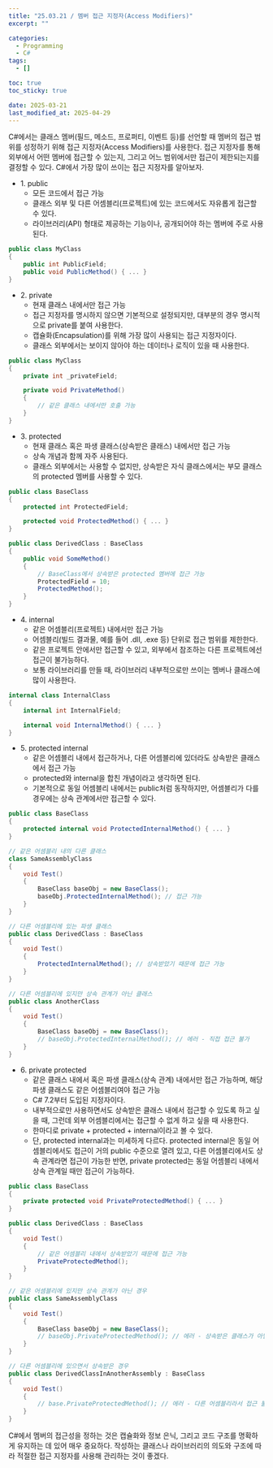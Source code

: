 ```yaml
---
title: "25.03.21 / 멤버 접근 지정자(Access Modifiers)"
excerpt: ""

categories:
  - Programming
  - C#
tags:
  - []

toc: true
toc_sticky: true

date: 2025-03-21
last_modified_at: 2025-04-29
---
```


C#에서는 클래스 멤버(필드, 메소드, 프로퍼티, 이벤트 등)를 선언할 때 멤버의 접근 범위를 성정하기 위해 접근 지정자(Access Modifiers)를 사용한다. 접근 지정자를 통해 외부에서 어떤 멤버에 접근할 수 있는지, 그리고 어느 범위에서만 접근이 제한되는지를 결정할 수 있다. C#에서 가장 많이 쓰이는 접근 지정자를 알아보자.

- 1\. public
  - 모든 코드에서 접근 가능
  - 클래스 외부 및 다른 어셈블리(프로젝트)에 있는 코드에서도 자유롭게 접근할 수 있다.
  - 라이브러리(API) 형태로 제공하는 기능이나, 공개되어야 하는 멤버에 주로 사용된다.

```csharp
public class MyClass
{
    public int PublicField;
    public void PublicMethod() { ... }
}
```

- 2\. private
  - 현재 클래스 내에서만 접근 가능
  - 접근 지정자를 명시하지 않으면 기본적으로 설정되지만, 대부분의 경우 명시적으로 private를 붙여 사용한다.
  - 캡슐화(Encapsulation)를 위해 가장 많이 사용되는 접근 지정자이다.
  - 클래스 외부에서는 보이지 않아야 하는 데이터나 로직이 있을 때 사용한다.

```csharp
public class MyClass
{
    private int _privateField;

    private void PrivateMethod()
    {
        // 같은 클래스 내에서만 호출 가능
    }
}
```

- 3\. protected
  - 현재 클래스 혹은 파생 클래스(상속받은 클래스) 내에서만 접근 가능
  - 상속 개념과 함께 자주 사용된다.
  - 클래스 외부에서는 사용할 수 없지만, 상속받은 자식 클래스에서는 부모 클래스의 protected 멤버를 사용할 수 있다.

```csharp
public class BaseClass
{
    protected int ProtectedField;

    protected void ProtectedMethod() { ... }
}

public class DerivedClass : BaseClass
{
    public void SomeMethod()
    {
        // BaseClass에서 상속받은 protected 멤버에 접근 가능
        ProtectedField = 10;
        ProtectedMethod();
    }
}
```

- 4\. internal
  - 같은 어셈블리(프로젝트) 내에서만 접근 가능
  - 어셈블리(빌드 결과물, 예를 들어 .dll, .exe 등) 단위로 접근 범위를 제한한다.
  - 같은 프로젝트 안에서만 접근할 수 있고, 외부에서 참조하는 다른 프로젝트에선 접근이 불가능하다.
  - 보통 라이브러리를 만들 때, 라이브러리 내부적으로만 쓰이는 멤버나 클래스에 많이 사용한다.

```csharp
internal class InternalClass
{
    internal int InternalField;

    internal void InternalMethod() { ... }
}
```

- 5\. protected internal
  - 같은 어셈블리 내에서 접근하거나, 다른 어셈블리에 있더라도 상속받은 클래스에서 접근 가능
  - protected와 internal을 합친 개념이라고 생각하면 된다.
  - 기본적으로 동일 어셈블리 내에서는 public처럼 동작하지만, 어셈블리가 다를 경우에는 상속 관계에서만 접근할 수 있다.

```csharp
public class BaseClass
{
    protected internal void ProtectedInternalMethod() { ... }
}

// 같은 어셈블리 내의 다른 클래스
class SameAssemblyClass
{
    void Test()
    {
        BaseClass baseObj = new BaseClass();
        baseObj.ProtectedInternalMethod(); // 접근 가능
    }
}

// 다른 어셈블리에 있는 파생 클래스
public class DerivedClass : BaseClass
{
    void Test()
    {
        ProtectedInternalMethod(); // 상속받았기 때문에 접근 가능
    }
}

// 다른 어셈블리에 있지만 상속 관계가 아닌 클래스
public class AnotherClass
{
    void Test()
    {
        BaseClass baseObj = new BaseClass();
        // baseObj.ProtectedInternalMethod(); // 에러 - 직접 접근 불가
    }
}
```

- 6\. private protected
  - 같은 클래스 내에서 혹은 파생 클래스(상속 관계) 내에서만 접근 가능하며, 해당 파생 클래스도 같은 어셈블리여야 접근 가능
  - C# 7.2부터 도입된 지정자이다.
  - 내부적으로만 사용하면서도 상속받은 클래스 내에서 접근할 수 있도록 하고 싶을 때, 그런데 외부 어셈블리에서는 접근할 수 없게 하고 싶을 때 사용한다.
  - 한마디로 private + protected + internal이라고 볼 수 있다.
  - 단, protected internal과는 미세하게 다르다. protected internal은 동일 어셈블리에서도 접근이 거의 public 수준으로 열려 있고, 다른 어셈블리에서도 상속 관계라면 접근이 가능한 반면, private protected는 동일 어셈블리 내에서 상속 관계일 때만 접근이 가능하다.

```csharp
public class BaseClass
{
    private protected void PrivateProtectedMethod() { ... }
}

public class DerivedClass : BaseClass
{
    void Test()
    {
        // 같은 어셈블리 내에서 상속받았기 때문에 접근 가능
        PrivateProtectedMethod();
    }
}

// 같은 어셈블리에 있지만 상속 관계가 아닌 경우
public class SameAssemblyClass
{
    void Test()
    {
        BaseClass baseObj = new BaseClass();
        // baseObj.PrivateProtectedMethod(); // 에러 - 상속받은 클래스가 아님
    }
}

// 다른 어셈블리에 있으면서 상속받은 경우
public class DerivedClassInAnotherAssembly : BaseClass
{
    void Test()
    {
        // base.PrivateProtectedMethod(); // 에러 - 다른 어셈블리라서 접근 불가
    }
}
```

C#에서 멤버의 접근성을 정하는 것은 캡슐화와 정보 은닉, 그리고 코드 구조를 명확하게 유지하는 데 있어 매우 중요하다. 작성하는 클래스나 라이브러리의 의도와 구조에 따라 적절한 접근 지정자를 사용해 관리하는 것이 좋겠다.
